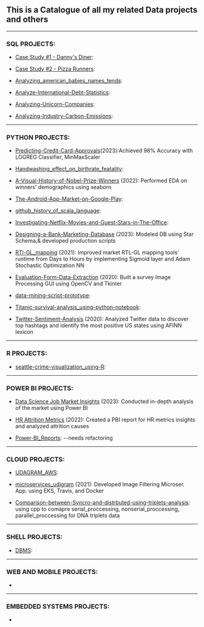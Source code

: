 ## This is a Catalogue of all my related Data projects and others
---
### SQL PROJECTS:
- [Case Study #1 - Danny's Diner](https://github.com/MEDHAT-ALHADDAD/Dannys-Diner):

- [Case Study #2 - Pizza Runners](https://github.com/MEDHAT-ALHADDAD/Pizza_Runner):

- [Analyzing_american_babies_names_tends](https://github.com/MEDHAT-ALHADDAD/Analyzing_american_babies_names_tends):

- [Analyze-International-Debt-Statistics](https://github.com/MEDHAT-ALHADDAD/Analyze-International-Debt-Statistics):

- [Analyzing-Unicorn-Companies](https://github.com/MEDHAT-ALHADDAD/Analyzing-Unicorn-Companies):

- [Analyzing-Industry-Carbon-Emissions](https://github.com/MEDHAT-ALHADDAD/Analyzing-Industry-Carbon-Emissions/blob/main/notebook.ipynb):

---
### PYTHON PROJECTS:
- [Predicting-Credit-Card-Approvals](https://github.com/MEDHAT-ALHADDAD/Predicting-Credit-Card-Approvals)(2023):Achieved 98% Accuracy with LOGREG Classifier, MinMaxScaler 

- [Handwashing_effect_on_birthrate_featality](https://[]github.com/MEDHAT-ALHADDAD/Handwashing_effect_on_birthrate_featality):

- [A-Visual-History-of-Nobel-Prize-Winners](https://github.com/MEDHAT-ALHADDAD/A-Visual-History-of-Nobel-Prize-Winners) (2022): Performed EDA on winners’ demographics using seaborn

- [The-Android-App-Market-on-Google-Play](https://github.com/MEDHAT-ALHADDAD/The-Android-App-Market-on-Google-Play):

- [github_history_of_scala_language](https://github.com/MEDHAT-ALHADDAD/github_history_of_scala_language):

- [Investigating-Netflix-Movies-and-Guest-Stars-in-The-Office](https://github.com/MEDHAT-ALHADDAD/Investigating-Netflix-Movies-and-Guest-Stars-in-The-Office):

- [Designing-a-Bank-Marketing-Database](https://github.com/MEDHAT-ALHADDAD/Designing-a-Bank-Marketing-Database) (2023): Modeled DB using Star Schema,& developed production scripts

- [RTl-GL_mapping](https://github.com/MEDHAT-ALHADDAD/RTl-GL_mapping) (2021): Improved market RTL-GL mapping tools’ runtime from Days to Hours by implementing Sigmoid layer and Adam Stochastic Optimization NN

- [Evaluation-Form-Data-Extraction](https://github.com/MEDHAT-ALHADDAD/Evaluation-Form-Data-Extraction) (2020): Built a survey Image Processing GUI using OpenCV and Tkinter

- [data-mining-script-prototype](https://github.com/MEDHAT-ALHADDAD/data-mining-script-prototype):

- [Titanic-survival-analysis_using-python-notebook](https://github.com/MEDHAT-ALHADDAD/Titanic-survival-analysis_using-python-notebook):

- [Twitter-Sentiment-Analysis](https://github.com/MEDHAT-ALHADDAD/Twitter-Sentiment-Analysis) (2020): Analyzed Twitter data to discover top hashtags and identify the most positive US states using AFINN lexicon

---
### R PROJECTS:
- [seattle-crime-visualization_using-R](https://github.com/MEDHAT-ALHADDAD/seattle-crime-visualization_using-R):

---
### POWER BI PROJECTS:
- [Data Science Job Market Insights]() (2023): Conducted in-depth analysis of the market using Power BI

- [HR Attrition Metrics]() (2022): Created a PBI report for HR metrics insights and analyzed attrition causes

- [Power-BI_Reports](https://github.com/MEDHAT-ALHADDAD/Power-BI_Reports): --needs refactoring

---
### CLOUD PROJECTS:
- [UDAGRAM_AWS](https://github.com/MEDHAT-ALHADDAD/UDAGRAM_AWS):

- [microservices_udigram](https://github.com/MEDHAT-ALHADDAD/microservices_udigram) (2021): Developed Image Filtering Microser. App. using EKS, Travis, and Docker

- [Comparison-between-Syncro-and-distrbuted-using-triplets-analysis](https://github.com/MEDHAT-ALHADDAD/Comparison-between-Syncro-and-distrbuted-using-triplets-analysis): using cpp to comapre serial_proccessing, nonserial_proccessing, parallel_proccessing for DNA triplets data

---
### SHELL PROJECTS:
- [DBMS](https://github.com/MEDHAT-ALHADDAD/DBMS):

---
### WEB AND MOBILE PROJECTS:
-

---
### EMBEDDED SYSTEMS PROJECTS:
-

